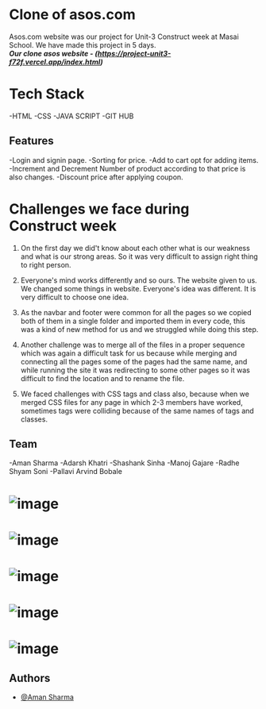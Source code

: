 # Clone of asos.com
Asos.com website was our project for Unit-3 Construct week at Masai School.
We have made this project in 5 days.<br />
***Our clone asos website - (https://project-unit3-f72f.vercel.app/index.html)***

# Tech Stack
-HTML
-CSS
-JAVA SCRIPT
-GIT HUB

## Features

-Login and signin page.
-Sorting for price.
-Add to cart opt for adding items.
-Increment and Decrement Number of product according to that price is also changes.
-Discount price after applying coupon.

# Challenges we face during Construct week

1. On the first day we did't know about each other what is our weakness and what is our strong areas. So it was very difficult to assign right thing to right person.

2. Everyone's mind works differently and so ours. The website given to us. We changed some things in website. Everyone's idea was different. It is very difficult to choose one idea.

3. As the navbar and footer were common for all the pages so we copied both of them in a single folder and imported them in every code, this was a kind of new method for us and we struggled while doing this step.

4. Another challenge was to merge all of the files in a proper sequence which was again a difficult task for us because while merging and connecting all the pages some of the pages had the same name, and while running the site it was redirecting to some other pages so it was difficult to find the location and to rename the file.

5. We faced challenges with CSS tags and class also, because when we merged CSS files for any page in which 2-3 members have worked, sometimes tags were colliding because of the same names of tags and classes.


## Team

-Aman Sharma
-Adarsh Khatri
-Shashank Sinha
-Manoj  Gajare
-Radhe Shyam Soni
-Pallavi Arvind Bobale

# ![image](https://user-images.githubusercontent.com/54835356/212645891-dacff0a7-27d5-4bc5-9ed0-8939ca2d8ba5.png)
# ![image](https://user-images.githubusercontent.com/54835356/212648541-052289d6-8eb0-4585-a549-e65dfa9b08f3.png)
# ![image](https://user-images.githubusercontent.com/54835356/212648779-24e16f27-4f0d-4a14-99d3-2a71406fab04.png)
# ![image](https://user-images.githubusercontent.com/54835356/212649200-348f29b4-a2ad-4cd6-8ae4-c453ef984fd0.png)
# ![image](https://user-images.githubusercontent.com/54835356/212649382-a68bd3d1-f371-4425-b1e6-469ddf5dafd6.png)



## Authors

- [@Aman Sharma](https://github.com/Aman103767)
